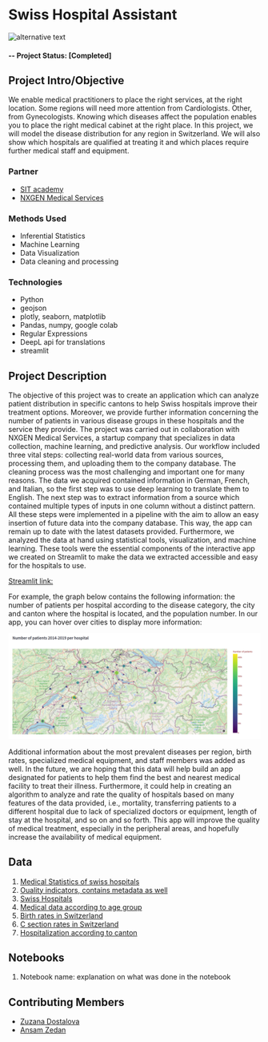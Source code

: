 # Swiss Hospital Assistant



![alternative text](https://encrypted-tbn0.gstatic.com/images?q=tbn:ANd9GcRnzH-O7qsG29l9Gv7t6i26QRsf2mvvIqB40A&usqp=CAU)


#### -- Project Status: [Completed]

## Project Intro/Objective
We enable medical practitioners to place the right services, at the right location. Some regions will need more attention from Cardiologists. Other, from Gynecologists. Knowing which diseases affect the population enables you to place the right medical cabinet at the right place. In this project, we will model the disease distribution for any region in Switzerland. We will also show which hospitals are qualified at treating it and which places require further medical staff and equipment.

### Partner
* [SIT academy](https://sit.academy/)
* [NXGEN Medical Services](https://nms.health/)

### Methods Used
* Inferential Statistics
* Machine Learning
* Data Visualization
* Data cleaning and processing

### Technologies
* Python
* geojson
* plotly, seaborn, matplotlib
* Pandas, numpy, google colab
* Regular Expressions
* DeepL api for translations
* streamlit

## Project Description 

The objective of this project was to create an application which can analyze patient distribution in specific cantons to help Swiss hospitals improve their treatment options. Moreover, we provide further information concerning the number of patients in various disease groups in these hospitals and the service they provide.
The project was carried out in collaboration with NXGEN Medical Services, a startup company that specializes in data collection, machine learning, and predictive analysis. 
Our workflow included three vital steps: collecting real-world data from various sources, processing them, and uploading them to the company database. The cleaning process was the most challenging and important one for many reasons. The data we acquired contained information in German, French, and Italian, so the first step was to use deep learning to translate them to English. The next step was to extract information from a source which contained multiple types of inputs in one column without a distinct pattern. All these steps were implemented in a pipeline with the aim to allow an easy insertion of future data into the company database. This way, the app can remain up to date with the latest datasets provided. Furthermore, we analyzed the data at hand using statistical tools, visualization, and machine learning. These tools were the essential components of the interactive app we created on Streamlit to make the data we extracted accessible and easy for the hospitals to use.

[Streamlit link:](https://share.streamlit.io/ansamz/hospitals-and-diseases-in-switzerland/main/notebooks/AZ-streamlit.py)

For example, the graph below contains the following information: the number of patients per hospital according to the disease category, the city and canton where the hospital is located, and the population number. In our app, you can hover over cities to display more information:

![alternative text](/screenshot/Screenshot_20220503_102849.png)

Additional information about the most prevalent diseases per region, birth rates, specialized medical equipment, and staff members was added as well.
In the future, we are hoping that this data will help build an app designated for patients to help them find the best and nearest medical facility to treat their illness. Furthermore, it could help in creating an algorithm to analyze and rate the quality of hospitals based on many features of the data provided, i.e., mortality, transferring patients to a different hospital due to lack of specialized doctors or equipment, length of stay at the hospital, and so on and so forth. 
This app will improve the quality of medical treatment, especially in the peripheral areas, and hopefully increase the availability of medical equipment.


## Data

1. [Medical Statistics of swiss hospitals](https://www.bfs.admin.ch/bfs/de/home/statistiken/kataloge-datenbanken/tabellen.assetdetail.20044205.html)
2. [Ouality indicators, contains metadata as well](https://www.bag.admin.ch/bag/de/home/zahlen-und-statistiken/zahlen-fakten-zu-spitaelern/qualitaetsindikatoren-der-schweizer-akutspitaeler/qualitaetsindikatoren-dokumentation.html)
3. [Swiss Hospitals](https://www.bag.admin.ch/bag/de/home/zahlen-und-statistiken/zahlen-fakten-zu-spitaelern/kennzahlen-der-schweizer-spitaeler.html)
4. [Medical data according to age group](https://www.bfs.admin.ch/bfs/de/home/statistiken/kataloge-datenbanken/tabellen.assetdetail.20044114.html)
5. [Birth rates in Switzerland](https://www.bfs.admin.ch/bfs/de/home/statistiken/kataloge-datenbanken/tabellen.assetdetail.21826833.html)
6. [C section rates in Switzerland](https://www.bfs.admin.ch/bfs/de/home/statistiken/kataloge-datenbanken/tabellen.assetdetail.20044115.html)
7. [Hospitalization according to canton](https://www.bfs.admin.ch/bfs/de/home/statistiken/kataloge-datenbanken/tabellen.assetdetail.20044061.html)


## Notebooks

1. Notebook name: explanation on what was done in the notebook


## Contributing Members

 - [Zuzana Dostalova](https://github.com/zuzanadostalova)
 - [Ansam Zedan](https://github.com/ansamz)
